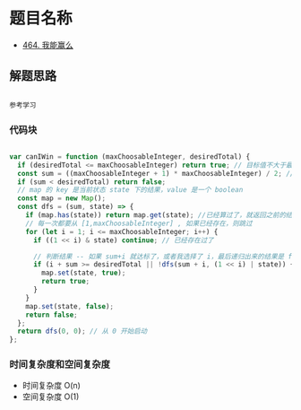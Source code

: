 # 题目名称

- [464. 我能赢么](https://leetcode-cn.com/problems/can-i-win/)

## 解题思路

```javascript

参考学习

```

### 代码块

```javascript

var canIWin = function (maxChoosableInteger, desiredTotal) {
  if (desiredTotal <= maxChoosableInteger) return true; // 目标值不大于最大可选值
  const sum = ((maxChoosableInteger + 1) * maxChoosableInteger) / 2; // 首项加末项 * 项数 / 2
  if (sum < desiredTotal) return false;
  // map 的 key 是当前状态 state 下的结果，value 是一个 boolean
  const map = new Map();
  const dfs = (sum, state) => {
    if (map.has(state)) return map.get(state); //已经算过了，就返回之前的结果
    // 每一次都要从 [1,maxChoosableInteger] , 如果已经存在，则跳过
    for (let i = 1; i <= maxChoosableInteger; i++) {
      if ((1 << i) & state) continue; // 已经存在过了

      // 判断结果 -- 如果 sum+i 就达标了，或者我选择了 i，最后递归出来的结果是 false ，则我取 i 得到的结果是 true
      if (i + sum >= desiredTotal || !dfs(sum + i, (1 << i) | state)) {
        map.set(state, true);
        return true;
      }
    }
    map.set(state, false);
    return false;
  };
  return dfs(0, 0); // 从 0 开始启动
};

```

### 时间复杂度和空间复杂度

- 时间复杂度 O(n)
- 空间复杂度 O(1)
